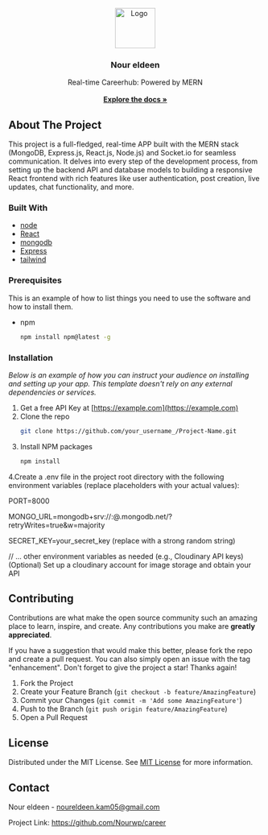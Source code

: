 
<br/>
<div align="center">
<a href="https://github.com/ShaanCoding/ReadME-Generator">
<img src="https://avatars.githubusercontent.com/u/116369081?v=4" alt="Logo" width="80" height="80">
</a>
<h3 align="center">Nour eldeen </h3>
<p align="center">
Real-time Careerhub: Powered by MERN
<br/>
<br/>
<a href="https://github.com/Nourwp/career"><strong>Explore the docs »</strong></a>

  


</p>
</div>

## About The Project

This project is a full-fledged, real-time APP built with the MERN stack (MongoDB, Express.js, React.js, Node.js) and Socket.io for seamless communication. It delves into every step of the development process, from setting up the backend API and database models to building a responsive React frontend with rich features like user authentication, post creation, live updates, chat functionality, and more.
### Built With


- [node](https://nodejs.org/en)
- [React](https://reactjs.org)
- [mongodb](https://www.mongodb.com/)
- [Express](https://expressjs.com/)
- [tailwind](https://tailwindcss.com/)

### Prerequisites

This is an example of how to list things you need to use the software and how to install them.

- npm
  ```sh
  npm install npm@latest -g
  ```
### Installation

_Below is an example of how you can instruct your audience on installing and setting up your app. This template doesn't rely on any external dependencies or services._

1. Get a free API Key at [https://example.com](https://example.com)
2. Clone the repo
   ```sh
   git clone https://github.com/your_username_/Project-Name.git
   ```
3. Install NPM packages
   ```sh
   npm install
   ```
4.Create a .env file in the project root directory with the following environment variables (replace placeholders with your actual values):

PORT=8000


MONGO_URL=mongodb+srv://<your-username>:<your-password>@<your-cluster-name>.mongodb.net/?retryWrites=true&w=majority


SECRET_KEY=your_secret_key (replace with a strong random string)

// ... other environment variables as needed (e.g., Cloudinary API keys)
(Optional) Set up a cloudinary account for image storage and obtain your API 
## Contributing

Contributions are what make the open source community such an amazing place to learn, inspire, and create. Any contributions you make are **greatly appreciated**.

If you have a suggestion that would make this better, please fork the repo and create a pull request. You can also simply open an issue with the tag "enhancement".
Don't forget to give the project a star! Thanks again!

1. Fork the Project
2. Create your Feature Branch (`git checkout -b feature/AmazingFeature`)
3. Commit your Changes (`git commit -m 'Add some AmazingFeature'`)
4. Push to the Branch (`git push origin feature/AmazingFeature`)
5. Open a Pull Request
## License

Distributed under the MIT License. See [MIT License](https://opensource.org/licenses/MIT) for more information.
## Contact

Nour eldeen - noureldeen.kam05@gmail.com

Project Link: https://github.com/Nourwp/career

